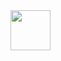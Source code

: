<img src="https://user-images.githubusercontent.com/86209073/124201868-23cd9000-daa7-11eb-8892-fb74c1eb6a5a.png" width="64x64">
